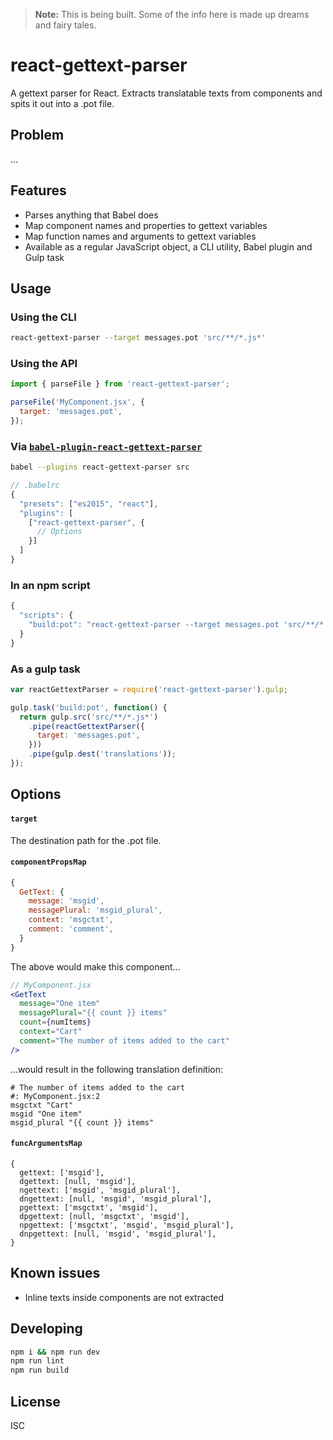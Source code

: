 > **Note:** This is being built. Some of the info here is made up dreams and fairy tales.

# react-gettext-parser

A gettext parser for React. Extracts translatable texts from components and spits it out into a .pot file.

## Problem

...

## Features

* Parses anything that Babel does
* Map component names and properties to gettext variables
* Map function names and arguments to gettext variables
* Available as a regular JavaScript object, a CLI utility, Babel plugin and Gulp task

## Usage

### Using the CLI

```bash
react-gettext-parser --target messages.pot 'src/**/*.js*'
```

### Using the API

```js
import { parseFile } from 'react-gettext-parser';

parseFile('MyComponent.jsx', {
  target: 'messages.pot',
});
```

### Via [`babel-plugin-react-gettext-parser`](http://github.com/alexanderwallin)

```bash
babel --plugins react-gettext-parser src
```

```js
// .babelrc
{
  "presets": ["es2015", "react"],
  "plugins": [
    ["react-gettext-parser", {
      // Options
    }]
  ]
}
```

### In an npm script

```js
{
  "scripts": {
    "build:pot": "react-gettext-parser --target messages.pot 'src/**/*.js*'"
  }
}
```

### As a gulp task

```js
var reactGettextParser = require('react-gettext-parser').gulp;

gulp.task('build:pot', function() {
  return gulp.src('src/**/*.js*')
    .pipe(reactGettextParser({
      target: 'messages.pot',
    }))
    .pipe(gulp.dest('translations'));
});
```

## Options

#### `target`

The destination path for the .pot file.

#### `componentPropsMap`

```js
{
  GetText: {
    message: 'msgid',
    messagePlural: 'msgid_plural',
    context: 'msgctxt',
    comment: 'comment',
  }
}
```

The above would make this component...

```jsx
// MyComponent.jsx
<GetText
  message="One item" 
  messagePlural="{{ count }} items" 
  count={numItems}
  context="Cart"
  comment="The number of items added to the cart"
/>
```

...would result in the following translation definition:

```gettext
# The number of items added to the cart
#: MyComponent.jsx:2
msgctxt "Cart"
msgid "One item"
msgid_plural "{{ count }} items"
```

#### `funcArgumentsMap`

```
{
  gettext: ['msgid'],
  dgettext: [null, 'msgid'],
  ngettext: ['msgid', 'msgid_plural'],
  dngettext: [null, 'msgid', 'msgid_plural'],
  pgettext: ['msgctxt', 'msgid'],
  dpgettext: [null, 'msgctxt', 'msgid'],
  npgettext: ['msgctxt', 'msgid', 'msgid_plural'],
  dnpgettext: [null, 'msgid', 'msgid_plural'],
}
```

## Known issues

* Inline texts inside components are not extracted

## Developing

```bash
npm i && npm run dev
npm run lint
npm run build
```

## License

ISC
